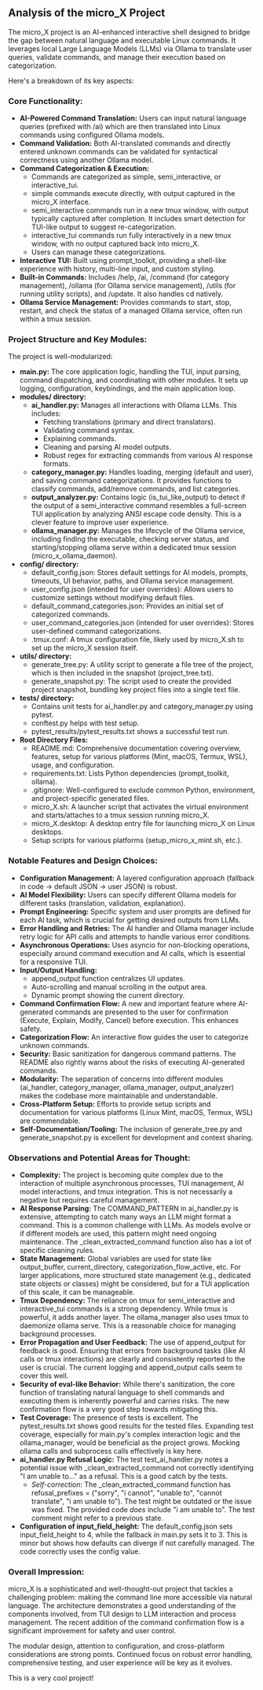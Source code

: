 ## **Analysis of the micro\_X Project**

The micro\_X project is an AI-enhanced interactive shell designed to bridge the gap between natural language and executable Linux commands. It leverages local Large Language Models (LLMs) via Ollama to translate user queries, validate commands, and manage their execution based on categorization.

Here's a breakdown of its key aspects:

### **Core Functionality:**

* **AI-Powered Command Translation:** Users can input natural language queries (prefixed with /ai) which are then translated into Linux commands using configured Ollama models.  
* **Command Validation:** Both AI-translated commands and directly entered unknown commands can be validated for syntactical correctness using another Ollama model.  
* **Command Categorization & Execution:**  
  * Commands are categorized as simple, semi\_interactive, or interactive\_tui.  
  * simple commands execute directly, with output captured in the micro\_X interface.  
  * semi\_interactive commands run in a new tmux window, with output typically captured after completion. It includes smart detection for TUI-like output to suggest re-categorization.  
  * interactive\_tui commands run fully interactively in a new tmux window, with no output captured back into micro\_X.  
  * Users can manage these categorizations.  
* **Interactive TUI:** Built using prompt\_toolkit, providing a shell-like experience with history, multi-line input, and custom styling.  
* **Built-in Commands:** Includes /help, /ai, /command (for category management), /ollama (for Ollama service management), /utils (for running utility scripts), and /update. It also handles cd natively.  
* **Ollama Service Management:** Provides commands to start, stop, restart, and check the status of a managed Ollama service, often run within a tmux session.

### **Project Structure and Key Modules:**

The project is well-modularized:

* **main.py:** The core application logic, handling the TUI, input parsing, command dispatching, and coordinating with other modules. It sets up logging, configuration, keybindings, and the main application loop.  
* **modules/ directory:**  
  * **ai\_handler.py:** Manages all interactions with Ollama LLMs. This includes:  
    * Fetching translations (primary and direct translators).  
    * Validating command syntax.  
    * Explaining commands.  
    * Cleaning and parsing AI model outputs.  
    * Robust regex for extracting commands from various AI response formats.  
  * **category\_manager.py:** Handles loading, merging (default and user), and saving command categorizations. It provides functions to classify commands, add/remove commands, and list categories.  
  * **output\_analyzer.py:** Contains logic (is\_tui\_like\_output) to detect if the output of a semi\_interactive command resembles a full-screen TUI application by analyzing ANSI escape code density. This is a clever feature to improve user experience.  
  * **ollama\_manager.py:** Manages the lifecycle of the Ollama service, including finding the executable, checking server status, and starting/stopping ollama serve within a dedicated tmux session (micro\_x\_ollama\_daemon).  
* **config/ directory:**  
  * default\_config.json: Stores default settings for AI models, prompts, timeouts, UI behavior, paths, and Ollama service management.  
  * user\_config.json (intended for user overrides): Allows users to customize settings without modifying default files.  
  * default\_command\_categories.json: Provides an initial set of categorized commands.  
  * user\_command\_categories.json (intended for user overrides): Stores user-defined command categorizations.  
  * .tmux.conf: A tmux configuration file, likely used by micro\_X.sh to set up the micro\_X session itself.  
* **utils/ directory:**  
  * generate\_tree.py: A utility script to generate a file tree of the project, which is then included in the snapshot (project\_tree.txt).  
  * generate\_snapshot.py: The script used to create the provided project snapshot, bundling key project files into a single text file.  
* **tests/ directory:**  
  * Contains unit tests for ai\_handler.py and category\_manager.py using pytest.  
  * conftest.py helps with test setup.  
  * pytest\_results/pytest\_results.txt shows a successful test run.  
* **Root Directory Files:**  
  * README.md: Comprehensive documentation covering overview, features, setup for various platforms (Mint, macOS, Termux, WSL), usage, and configuration.  
  * requirements.txt: Lists Python dependencies (prompt\_toolkit, ollama).  
  * .gitignore: Well-configured to exclude common Python, environment, and project-specific generated files.  
  * micro\_X.sh: A launcher script that activates the virtual environment and starts/attaches to a tmux session running micro\_X.  
  * micro\_X.desktop: A desktop entry file for launching micro\_X on Linux desktops.  
  * Setup scripts for various platforms (setup\_micro\_x\_mint.sh, etc.).

### **Notable Features and Design Choices:**

* **Configuration Management:** A layered configuration approach (fallback in code \-\> default JSON \-\> user JSON) is robust.  
* **AI Model Flexibility:** Users can specify different Ollama models for different tasks (translation, validation, explanation).  
* **Prompt Engineering:** Specific system and user prompts are defined for each AI task, which is crucial for getting desired outputs from LLMs.  
* **Error Handling and Retries:** The AI handler and Ollama manager include retry logic for API calls and attempts to handle various error conditions.  
* **Asynchronous Operations:** Uses asyncio for non-blocking operations, especially around command execution and AI calls, which is essential for a responsive TUI.  
* **Input/Output Handling:**  
  * append\_output function centralizes UI updates.  
  * Auto-scrolling and manual scrolling in the output area.  
  * Dynamic prompt showing the current directory.  
* **Command Confirmation Flow:** A new and important feature where AI-generated commands are presented to the user for confirmation (Execute, Explain, Modify, Cancel) before execution. This enhances safety.  
* **Categorization Flow:** An interactive flow guides the user to categorize unknown commands.  
* **Security:** Basic sanitization for dangerous command patterns. The README also rightly warns about the risks of executing AI-generated commands.  
* **Modularity:** The separation of concerns into different modules (ai\_handler, category\_manager, ollama\_manager, output\_analyzer) makes the codebase more maintainable and understandable.  
* **Cross-Platform Setup:** Efforts to provide setup scripts and documentation for various platforms (Linux Mint, macOS, Termux, WSL) are commendable.  
* **Self-Documentation/Tooling:** The inclusion of generate\_tree.py and generate\_snapshot.py is excellent for development and context sharing.

### **Observations and Potential Areas for Thought:**

* **Complexity:** The project is becoming quite complex due to the interaction of multiple asynchronous processes, TUI management, AI model interactions, and tmux integration. This is not necessarily a negative but requires careful management.  
* **AI Response Parsing:** The COMMAND\_PATTERN in ai\_handler.py is extensive, attempting to catch many ways an LLM might format a command. This is a common challenge with LLMs. As models evolve or if different models are used, this pattern might need ongoing maintenance. The \_clean\_extracted\_command function also has a lot of specific cleaning rules.  
* **State Management:** Global variables are used for state like output\_buffer, current\_directory, categorization\_flow\_active, etc. For larger applications, more structured state management (e.g., dedicated state objects or classes) might be considered, but for a TUI application of this scale, it can be manageable.  
* **Tmux Dependency:** The reliance on tmux for semi\_interactive and interactive\_tui commands is a strong dependency. While tmux is powerful, it adds another layer. The ollama\_manager also uses tmux to daemonize ollama serve. This is a reasonable choice for managing background processes.  
* **Error Propagation and User Feedback:** The use of append\_output for feedback is good. Ensuring that errors from background tasks (like AI calls or tmux interactions) are clearly and consistently reported to the user is crucial. The current logging and append\_output calls seem to cover this well.  
* **Security of eval-like Behavior:** While there's sanitization, the core function of translating natural language to shell commands and executing them is inherently powerful and carries risks. The new confirmation flow is a very good step towards mitigating this.  
* **Test Coverage:** The presence of tests is excellent. The pytest\_results.txt shows good results for the tested files. Expanding test coverage, especially for main.py's complex interaction logic and the ollama\_manager, would be beneficial as the project grows. Mocking ollama calls and subprocess calls effectively is key here.  
* **ai\_handler.py Refusal Logic:** The test test\_ai\_handler.py notes a potential issue with \_clean\_extracted\_command not correctly identifying "I am unable to..." as a refusal. This is a good catch by the tests.  
  * *Self-correction:* The \_clean\_extracted\_command function has refusal\_prefixes \= ("sorry", "i cannot", "unable to", "cannot translate", "i am unable to"). The test might be outdated or the issue was fixed. The provided code *does* include "i am unable to". The test comment might refer to a previous state.  
* **Configuration of input\_field\_height:** The default\_config.json sets input\_field\_height to 4, while the fallback in main.py sets it to 3\. This is minor but shows how defaults can diverge if not carefully managed. The code correctly uses the config value.

### **Overall Impression:**

micro\_X is a sophisticated and well-thought-out project that tackles a challenging problem: making the command line more accessible via natural language. The architecture demonstrates a good understanding of the components involved, from TUI design to LLM interaction and process management. The recent addition of the command confirmation flow is a significant improvement for safety and user control.

The modular design, attention to configuration, and cross-platform considerations are strong points. Continued focus on robust error handling, comprehensive testing, and user experience will be key as it evolves.

This is a very cool project\!